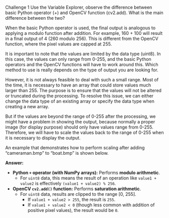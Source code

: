 Challenge 1 
Use  the  Variable  Explorer,  observe  the  difference  between  basic  Python  operator  (+)  and 
OpenCV function (cv2.add). What is the main difference between the two? 
 
 
When  the  basic  Python  operator  is  used,  the  final  output  is  analogous  to applying  a  modulo 
function after addition. For example, 160 + 100 will result in a final output of 4 (260 modulo 
256). This is different from the OpenCV function, where the pixel values are capped at 255.  
 
It  is  important  to  note that  the  values  are  limited by  the  data  type  (uint8).  In  this  case,  the 
values can only range from 0-255, and the basic Python operators and the OpenCV functions 
will have to work around this. Which method to use is really depends on the type of output you 
are looking for.  
 
However,  it  is  not  always  feasible  to  deal  with  such  a  small  range.  Most  of  the  time,  it  is 
necessary  to  have  an  array  that  could  store  values  much  larger  than  255.  The  purpose  is  to 
ensure that the values  will not be  altered or truncated during the processing. To resolve this 
issue,  we  can  either  change  the  data  type  of  an  existing  array  or  specify  the  data  type  when 
creating a new array. 
 
But if the values are beyond the range of 0-255 after the processing, we might have a problem 
in  showing  the  output,  because  normally  a  proper  image  (for  display  purpose)  should  only 
have values range from 0-255. Therefore, we will have to scale the values back to the range of 
0-255 when it is necessary to display the output.  
 
An  example  that  demonstrates  how  to  perform scaling after adding “cameraman.bmp”  to 
“boat.bmp” is shown below. 


**Answer:**

*   **Python `+` operator (with NumPy arrays):** Performs **modulo arithmetic**.
    *   For `uint8` data, this means the result of an operation like `value1 + value2` is effectively `(value1 + value2) % 256`.
*   **OpenCV `cv2.add()` function:** Performs **saturation arithmetic**.
    *   For `uint8` data, results are clipped to the range [0, 255].
        *   If `value1 + value2 > 255`, the result is `255`.
        *   If `value1 + value2 < 0` (though less common with addition of positive pixel values), the result would be `0`.